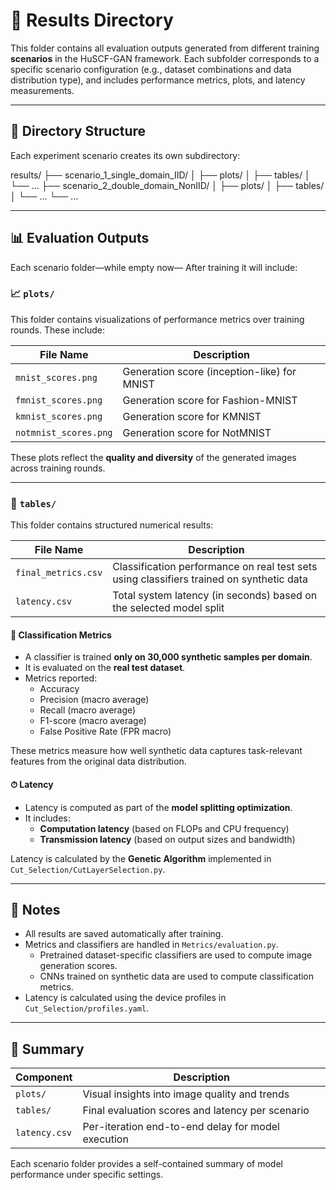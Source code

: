 # 📁 Results Directory

This folder contains all evaluation outputs generated from different training **scenarios** in the HuSCF-GAN framework. Each subfolder corresponds to a specific scenario configuration (e.g., dataset combinations and data distribution type), and includes performance metrics, plots, and latency measurements.

---

## 📂 Directory Structure

Each experiment scenario creates its own subdirectory:

results/
├── scenario_1_single_domain_IID/
│ ├── plots/
│ ├── tables/
│ └── ...
├── scenario_2_double_domain_NonIID/
│ ├── plots/
│ ├── tables/
│ └── ...
└── ...

---

## 📊 Evaluation Outputs

Each scenario folder—while empty now— After training it will include:

### 📈 `plots/`

This folder contains visualizations of performance metrics over training rounds. These include:

| File Name               | Description                                          |
|-------------------------|------------------------------------------------------|
| `mnist_scores.png`      | Generation score (inception-like) for MNIST         |
| `fmnist_scores.png`     | Generation score for Fashion-MNIST                  |
| `kmnist_scores.png`     | Generation score for KMNIST                         |
| `notmnist_scores.png`   | Generation score for NotMNIST                       |


These plots reflect the **quality and diversity** of the generated images across training rounds.

---

### 📄 `tables/`

This folder contains structured numerical results:

| File Name              | Description                                                              |
|------------------------|--------------------------------------------------------------------------|
| `final_metrics.csv`    | Classification performance on real test sets using classifiers trained on synthetic data |
| `latency.csv`          | Total system latency (in seconds) based on the selected model split      |

#### 🧪 Classification Metrics

- A classifier is trained **only on 30,000 synthetic samples per domain**.
- It is evaluated on the **real test dataset**.
- Metrics reported:
  - Accuracy
  - Precision (macro average)
  - Recall (macro average)
  - F1-score (macro average)
  - False Positive Rate (FPR macro)

These metrics measure how well synthetic data captures task-relevant features from the original data distribution.

#### ⏱ Latency

- Latency is computed as part of the **model splitting optimization**.
- It includes:
  - **Computation latency** (based on FLOPs and CPU frequency)
  - **Transmission latency** (based on output sizes and bandwidth)

Latency is calculated by the **Genetic Algorithm** implemented in `Cut_Selection/CutLayerSelection.py`.

---

## 📝 Notes

- All results are saved automatically after training.
- Metrics and classifiers are handled in `Metrics/evaluation.py`.
  - Pretrained dataset-specific classifiers are used to compute image generation scores.
  - CNNs trained on synthetic data are used to compute classification metrics.
- Latency is calculated using the device profiles in `Cut_Selection/profiles.yaml`.

---


## 🔁 Summary

| Component      | Description                                      |
|----------------|--------------------------------------------------|
| `plots/`       | Visual insights into image quality and trends    |
| `tables/`      | Final evaluation scores and latency per scenario |
| `latency.csv`  | Per-iteration end-to-end delay for model execution |

Each scenario folder provides a self-contained summary of model performance under specific settings.
